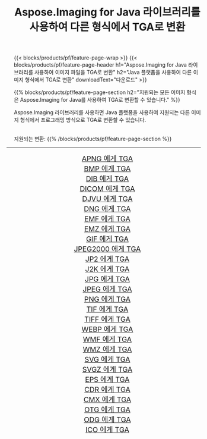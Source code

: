 ﻿---
title: Aspose.Imaging for Java 라이브러리를 사용하여 다른 형식에서 TGA로 변환 
weight: 3920
url: /ko/java/conversion/to/tga 
lang: ko
langdirlevel: 2
locales: zh-hans,ja,it,ru,de,es,fr,nl,id,lt,pl,pt,vi,tr,ko,zh-hant,ar,hi,th,sv,cs,uk,he
description: Aspose.Imaging을 사용하면 Java를 사용하여 다른 형식에서 TGA로 변환할 수 있습니다.
---

{{< blocks/products/pf/feature-page-wrap >}}
{{< blocks/products/pf/feature-page-header h1="Aspose.Imaging for Java 라이브러리를 사용하여 이미지 파일을 TGA로 변환" h2="Java 플랫폼을 사용하여 다른 이미지 형식에서 TGA로 변환" downloadText="다운로드" >}}


{{% blocks/products/pf/feature-page-section  h2="지원되는 모든 이미지 형식은 Aspose.Imaging for Java를 사용하여 TGA로 변환할 수 있습니다." %}}
<p align=justify>Aspose.Imaging 라이브러리를 사용하면 Java 플랫폼을 사용하여 지원되는 다른 이미지 형식에서 프로그래밍 방식으로 TGA로 변환할 수 있습니다.</p>
<br/>
지원되는 변환:
{{% /blocks/products/pf/feature-page-section %}}
<div class="container-fluid productfamilypage bg-gray">
    <div class="convertypes bg-gray agp-content section">
        <div class="container">
		<hr style="margin-left:-20px;"/>
		<div class="row other-converters" style="gap: 10px;font-size: 19px;text-align:center;">
		    <div class='col-md-2 other-converter remove-lp remove-rp'><a href="/imaging/ko/java/conversion/apng-to-tga" style="padding:15px;">APNG 에게 TGA</a></div>
<div class='col-md-2 other-converter remove-lp remove-rp'><a href="/imaging/ko/java/conversion/bmp-to-tga" style="padding:15px;">BMP 에게 TGA</a></div>
<div class='col-md-2 other-converter remove-lp remove-rp'><a href="/imaging/ko/java/conversion/dib-to-tga" style="padding:15px;">DIB 에게 TGA</a></div>
<div class='col-md-2 other-converter remove-lp remove-rp'><a href="/imaging/ko/java/conversion/dicom-to-tga" style="padding:15px;">DICOM 에게 TGA</a></div>
<div class='col-md-2 other-converter remove-lp remove-rp'><a href="/imaging/ko/java/conversion/djvu-to-tga" style="padding:15px;">DJVU 에게 TGA</a></div>
<div class='col-md-2 other-converter remove-lp remove-rp'><a href="/imaging/ko/java/conversion/dng-to-tga" style="padding:15px;">DNG 에게 TGA</a></div>
<div class='col-md-2 other-converter remove-lp remove-rp'><a href="/imaging/ko/java/conversion/emf-to-tga" style="padding:15px;">EMF 에게 TGA</a></div>
<div class='col-md-2 other-converter remove-lp remove-rp'><a href="/imaging/ko/java/conversion/emz-to-tga" style="padding:15px;">EMZ 에게 TGA</a></div>
<div class='col-md-2 other-converter remove-lp remove-rp'><a href="/imaging/ko/java/conversion/gif-to-tga" style="padding:15px;">GIF 에게 TGA</a></div>
<div class='col-md-2 other-converter remove-lp remove-rp'><a href="/imaging/ko/java/conversion/jpeg2000-to-tga" style="padding:15px;">JPEG2000 에게 TGA</a></div>
<div class='col-md-2 other-converter remove-lp remove-rp'><a href="/imaging/ko/java/conversion/jp2-to-tga" style="padding:15px;">JP2 에게 TGA</a></div>
<div class='col-md-2 other-converter remove-lp remove-rp'><a href="/imaging/ko/java/conversion/j2k-to-tga" style="padding:15px;">J2K 에게 TGA</a></div>
<div class='col-md-2 other-converter remove-lp remove-rp'><a href="/imaging/ko/java/conversion/jpg-to-tga" style="padding:15px;">JPG 에게 TGA</a></div>
<div class='col-md-2 other-converter remove-lp remove-rp'><a href="/imaging/ko/java/conversion/jpeg-to-tga" style="padding:15px;">JPEG 에게 TGA</a></div>
<div class='col-md-2 other-converter remove-lp remove-rp'><a href="/imaging/ko/java/conversion/png-to-tga" style="padding:15px;">PNG 에게 TGA</a></div>
<div class='col-md-2 other-converter remove-lp remove-rp'><a href="/imaging/ko/java/conversion/tif-to-tga" style="padding:15px;">TIF 에게 TGA</a></div>
<div class='col-md-2 other-converter remove-lp remove-rp'><a href="/imaging/ko/java/conversion/tiff-to-tga" style="padding:15px;">TIFF 에게 TGA</a></div>
<div class='col-md-2 other-converter remove-lp remove-rp'><a href="/imaging/ko/java/conversion/webp-to-tga" style="padding:15px;">WEBP 에게 TGA</a></div>
<div class='col-md-2 other-converter remove-lp remove-rp'><a href="/imaging/ko/java/conversion/wmf-to-tga" style="padding:15px;">WMF 에게 TGA</a></div>
<div class='col-md-2 other-converter remove-lp remove-rp'><a href="/imaging/ko/java/conversion/wmz-to-tga" style="padding:15px;">WMZ 에게 TGA</a></div>
<div class='col-md-2 other-converter remove-lp remove-rp'><a href="/imaging/ko/java/conversion/svg-to-tga" style="padding:15px;">SVG 에게 TGA</a></div>
<div class='col-md-2 other-converter remove-lp remove-rp'><a href="/imaging/ko/java/conversion/svgz-to-tga" style="padding:15px;">SVGZ 에게 TGA</a></div>
<div class='col-md-2 other-converter remove-lp remove-rp'><a href="/imaging/ko/java/conversion/eps-to-tga" style="padding:15px;">EPS 에게 TGA</a></div>
<div class='col-md-2 other-converter remove-lp remove-rp'><a href="/imaging/ko/java/conversion/cdr-to-tga" style="padding:15px;">CDR 에게 TGA</a></div>
<div class='col-md-2 other-converter remove-lp remove-rp'><a href="/imaging/ko/java/conversion/cmx-to-tga" style="padding:15px;">CMX 에게 TGA</a></div>
<div class='col-md-2 other-converter remove-lp remove-rp'><a href="/imaging/ko/java/conversion/otg-to-tga" style="padding:15px;">OTG 에게 TGA</a></div>
<div class='col-md-2 other-converter remove-lp remove-rp'><a href="/imaging/ko/java/conversion/odg-to-tga" style="padding:15px;">ODG 에게 TGA</a></div>
<div class='col-md-2 other-converter remove-lp remove-rp'><a href="/imaging/ko/java/conversion/ico-to-tga" style="padding:15px;">ICO 에게 TGA</a></div>
                </div>
        </div>
    </div>
</div>
<br/>

